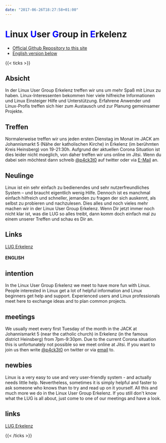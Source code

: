 ```yaml
---
date: "2017-06-26T18:27:58+01:00"
---
```

# <span style="color:blue">L</span>inux <span style="color:blue">U</span>ser <span style="color:blue">G</span>roup in <span style="color:blue">E</span>rkelenz

- [Official Github Repository to this site](https://github.com/p4ck3t0/linux-user-group)
- [English version below](#english)

{{< ticks >}}
## Absicht

In der Linux User Group Erkelenz treffen wir uns um mehr Spaß mit Linux zu haben. Linux-Interessenten bekommen hier viele hilfreiche Informationen und Linux Einsteiger Hilfe und Unterstützung. Erfahrene Anwender und Linux-Profis treffen sich hier zum Austausch und zur Planung gemeinsamer Projekte. 
## Treffen

Normalerweise treffen wir uns jeden ersten Dienstag im Monat im JACK am Johannismarkt 5 (Nähe der katholischen Kirche) in Erkelenz (im berühmten Kreis Heinsberg) von 19-21:30h.
Aufgrund der aktuellen Corona Situation ist dies leider nicht moeglich, von daher treffen wir uns online im Jitsi. Wenn du dabei sein möchtest dann schreib [@p4ck3t0](https://twitter.com/p4ck3t0) auf twitter oder via [E-Mail](https://p4ck3t0.de/about/) an.

## Neulinge

Linux ist ein sehr einfach zu bedienendes und sehr nutzerfreundliches System – und braucht eigentlich wenig Hilfe. Dennoch ist es manchmal einfach hilfreich und schneller, jemanden zu fragen der sich auskennt, als selbst zu probieren und nachzulesen. Dies alles und noch vieles mehr machen wir in der Linux User Group Erkelenz. Wenn Dir jetzt immer noch nicht klar ist, was die LUG so alles treibt, dann komm doch einfach mal zu einem unserer Treffen und schau es Dir an.

## Links

[LUG Erkelenz](https://lug-erkelenz.de)

#### ENGLISH
## intention

In the Linux User Group Erkelenz we meet to have more fun with Linux. People interested in Linux get a lot of helpful information and Linux beginners get help and support. Experienced users and Linux professionals meet here to exchange ideas and to plan common projects. 

## meetings

We usually meet every first Tuesday of the month in the JACK at Johannismarkt 5 (near the catholic church) in Erkelenz (in the famous district Heinsberg) from 7pm-9:30pm.
Due to the current Corona situation this is unfortunately not possible so we meet online at Jitsi. If you want to join us then write [@p4ck3t0](https://twitter.com/p4ck3t0) on twitter or via [email](https://p4ck3t0.de/about/) to.

## newbies

Linux is a very easy to use and very user-friendly system - and actually needs little help. Nevertheless, sometimes it is simply helpful and faster to ask someone who knows than to try and read up on it yourself. All this and much more we do in the Linux User Group Erkelenz. If you still don't know what the LUG is all about, just come to one of our meetings and have a look.

## links
[LUG Erkelenz](https://lug-erkelenz.de)

{{< /ticks >}}

